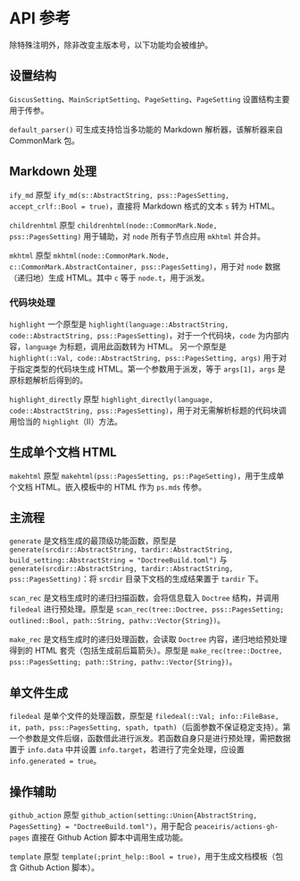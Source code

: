 # API 参考
除特殊注明外，除非改变主版本号，以下功能均会被维护。

## 设置结构
`GiscusSetting`、`MainScriptSetting`、`PageSetting`、`PageSetting` 设置结构主要用于传参。

`default_parser()` 可生成支持恰当多功能的 Markdown 解析器，该解析器来自 CommonMark 包。

## Markdown 处理
`ify_md` 原型 `ify_md(s::AbstractString, pss::PagesSetting, accept_crlf::Bool = true)`，直接将 Markdown 格式的文本 `s` 转为 HTML。

`childrenhtml` 原型 `childrenhtml(node::CommonMark.Node, pss::PagesSetting)` 用于辅助，对 `node` 所有子节点应用 `mkhtml` 并合并。

`mkhtml` 原型 `mkhtml(node::CommonMark.Node, c::CommonMark.AbstractContainer, pss::PagesSetting)`，用于对 `node` 数据（递归地）生成 HTML。其中 `c` 等于 `node.t`，用于派发。

### 代码块处理
`highlight` 一个原型是 `highlight(language::AbstractString, code::AbstractString, pss::PagesSetting)`，对于一个代码块，`code` 为内部内容，`language` 为标题，调用此函数转为 HTML。
另一个原型是 `highlight(::Val, code::AbstractString, pss::PagesSetting, args)` 用于对于指定类型的代码块生成 HTML。第一个参数用于派发，等于 `args[1]`，`args` 是原标题解析后得到的。

`highlight_directly` 原型 `highlight_directly(language, code::AbstractString, pss::PagesSetting)`，用于对无需解析标题的代码块调用恰当的 `highlight`（Ⅱ）方法。

## 生成单个文档 HTML
`makehtml` 原型 `makehtml(pss::PagesSetting, ps::PageSetting)`，用于生成单个文档 HTML。嵌入模板中的 HTML 作为 `ps.mds` 传参。

## 主流程
`generate` 是文档生成的最顶级功能函数，原型是 `generate(srcdir::AbstractString, tardir::AbstractString, build_setting::AbstractString = "DoctreeBuild.toml")` 与 `generate(srcdir::AbstractString, tardir::AbstractString, pss::PagesSetting)`：将 `srcdir` 目录下文档的生成结果置于 `tardir` 下。

`scan_rec` 是文档生成时的递归扫描函数，会将信息载入 `Doctree` 结构，并调用 `filedeal` 进行预处理。原型是 `scan_rec(tree::Doctree, pss::PagesSetting; outlined::Bool, path::String, pathv::Vector{String})`。

`make_rec` 是文档生成时的递归处理函数，会读取 `Doctree` 内容，递归地给预处理得到的 HTML 套壳（包括生成前后篇箭头）。原型是 `make_rec(tree::Doctree, pss::PagesSetting; path::String, pathv::Vector{String})`。

## 单文件生成
`filedeal` 是单个文件的处理函数，原型是 `filedeal(::Val; info::FileBase, it, path, pss::PagesSetting, spath, tpath)`（后面参数不保证稳定支持）。第一个参数是文件后缀，函数借此进行派发。若函数自身只是进行预处理，需把数据置于 `info.data` 中并设置 `info.target`，若进行了完全处理，应设置 `info.generated = true`。

## 操作辅助
`github_action` 原型 `github_action(setting::Union{AbstractString, PagesSetting} = "DoctreeBuild.toml")`，用于配合 `peaceiris/actions-gh-pages` 直接在 Github Action 脚本中调用生成功能。

`template` 原型 `template(;print_help::Bool = true)`，用于生成文档模板（包含 Github Action 脚本）。

